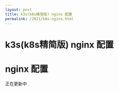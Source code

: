 ```yaml
---
layout: post
title: k3s(k8s精简版) nginx 配置
permalink: /2021/k8s-nginx.html
---
```

k3s(k8s精简版) nginx 配置
=====================================
# nginx 配置

正在更新中

